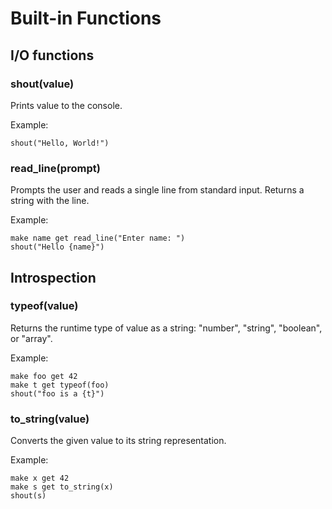 # Built-in Functions

## I/O functions

### shout(value)

Prints value to the console.

Example:

```naijascript
shout("Hello, World!")
```

### read_line(prompt)

Prompts the user and reads a single line from standard input. Returns a string with the line.

Example:

```naijascript
make name get read_line("Enter name: ")
shout("Hello {name}")
```

## Introspection

### typeof(value)

Returns the runtime type of value as a string: "number", "string", "boolean", or "array".

Example:

```naijascript
make foo get 42
make t get typeof(foo)
shout("foo is a {t}")
```

### to_string(value)

Converts the given value to its string representation.

Example:

```naijascript
make x get 42
make s get to_string(x)
shout(s)
```
